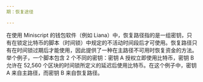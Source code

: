 ```yaml
---
期：恢复途径

---
```

在使用 Miniscript 的钱包软件（例如 Liana）中，恢复路径指的是一组密钥，只有在锁定比特币的脚本（时间锁）中规定的不活动时间段后才可使用。恢复路径只有在时间锁过期后才能使用，因此提供了一种在主路径不可用时恢复资金的方法。举个例子，一个脚本包含 2 个不同的密钥：密钥 A 授权立即使用比特币，密钥 B 允许在 52,560 个区块的时间锁所定义的延迟后使用比特币。在这个例子中，密钥 A 来自主路径，而密钥 B 来自恢复路径。